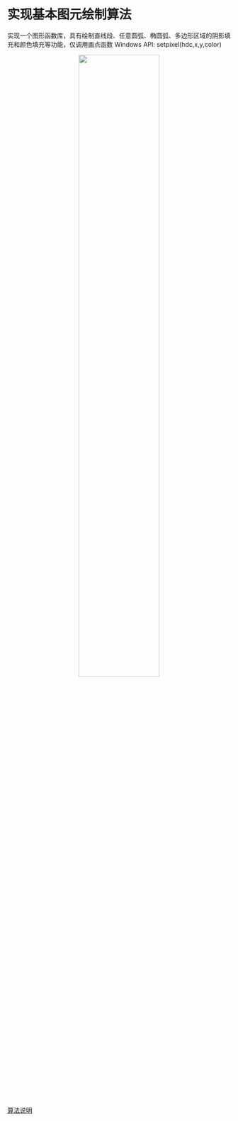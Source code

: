 # 实现基本图元绘制算法

实现一个图形函数库，具有绘制直线段、任意圆弧、椭圆弧、多边形区域的阴影填充和颜色填充等功能，仅调用画点函数 Windows API: setpixel(hdc,x,y,color)

<div align="center">  <img src="https://img-blog.csdnimg.cn/20190223190406198.png" width="60%"/> </div><br>

[算法说明](https://blog.csdn.net/qq_27124771/article/details/87895992)
